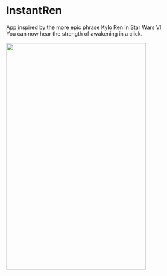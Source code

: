 # InstantRen

App inspired by the more epic phrase Kylo Ren in Star Wars VI<br>
You can now hear the strength of awakening in a click.
<br>
<br>
<a href="url"><img src="http://i63.tinypic.com/2mq6bue.png"  height="600" width="370" ></a>

